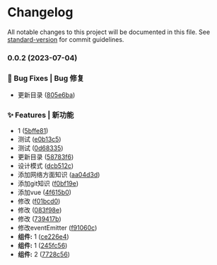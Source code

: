# Changelog

All notable changes to this project will be documented in this file. See [standard-version](https://github.com/conventional-changelog/standard-version) for commit guidelines.

### 0.0.2 (2023-07-04)


### 🐛 Bug Fixes | Bug 修复

* 更新目录 ([805e6ba](https://github.com/Tmac-1/interview/commit/805e6ba729d75f9eb04efde755c2e14dc6da2b1e))


### ✨ Features | 新功能

* 1 ([5bffe81](https://github.com/Tmac-1/interview/commit/5bffe81ad536187f05d6920880c7df0cb5f5122c))
* 测试 ([e0b13c5](https://github.com/Tmac-1/interview/commit/e0b13c5a9f50250113bddb37e8dc5846b5d17452))
* 测试 ([0d68335](https://github.com/Tmac-1/interview/commit/0d6833547a6b076ac671d37acbc2b602f0c201e5))
* 更新目录 ([58783f6](https://github.com/Tmac-1/interview/commit/58783f60fd221c71ba91f3456b97b5f6a26dafbd))
* 设计模式 ([dcb512c](https://github.com/Tmac-1/interview/commit/dcb512c5f3f9bce9fb0d54a88995a42641957259))
* 添加网络方面知识 ([aa04d3d](https://github.com/Tmac-1/interview/commit/aa04d3dab0364010fa4e2f2089d0c72c5c24d854))
* 添加git知识 ([f0bf19e](https://github.com/Tmac-1/interview/commit/f0bf19e66f1ca53c428a2c84d8c1b1250a0ed689))
* 添加vue ([4f615b0](https://github.com/Tmac-1/interview/commit/4f615b0b8b4eafbef93b31acd9d1fc9059f803dc))
* 修改 ([f01bcd0](https://github.com/Tmac-1/interview/commit/f01bcd06b70b225bcdc92c785e2b3e80003666be))
* 修改 ([083f98e](https://github.com/Tmac-1/interview/commit/083f98ef3ed475ceca6e1ef3a188bc537c63b626))
* 修改 ([739417b](https://github.com/Tmac-1/interview/commit/739417b6f7d83c153e79b400a726743ee3559491))
* 修改eventEmitter ([f91060c](https://github.com/Tmac-1/interview/commit/f91060c1995b8d03db4219a1a94277e06021a7f8))
* **组件:** 1 ([ce226e4](https://github.com/Tmac-1/interview/commit/ce226e421209b115778718ddf62501ff2eed3589))
* **组件:** 1 ([245fc56](https://github.com/Tmac-1/interview/commit/245fc568ab745ad720cbb3045d68222640899df0))
* **组件:** 2 ([7728c56](https://github.com/Tmac-1/interview/commit/7728c56dea1c0f6d0a9f2ec5cf6200e31e0c6a57))
